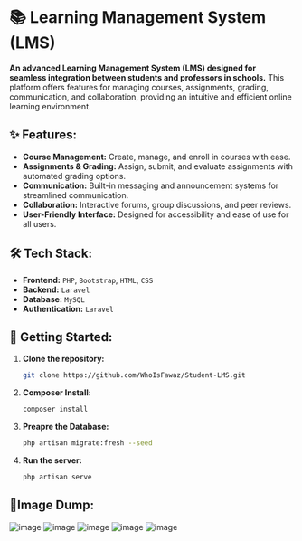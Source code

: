 # 📚 Learning Management System (LMS)

**An advanced Learning Management System (LMS) designed for seamless integration between students and professors in schools.** This platform offers features for managing courses, assignments, grading, communication, and collaboration, providing an intuitive and efficient online learning environment.

## ✨ Features:
- **Course Management:** Create, manage, and enroll in courses with ease.
- **Assignments & Grading:** Assign, submit, and evaluate assignments with automated grading options.
- **Communication:** Built-in messaging and announcement systems for streamlined communication.
- **Collaboration:** Interactive forums, group discussions, and peer reviews.
- **User-Friendly Interface:** Designed for accessibility and ease of use for all users.

## 🛠 Tech Stack:
- **Frontend:** `PHP`, `Bootstrap`, `HTML`, `CSS`
- **Backend:** `Laravel`
- **Database:** `MySQL`
- **Authentication:** `Laravel`

## 🚀 Getting Started:
1. **Clone the repository:**
   ```bash
   git clone https://github.com/WhoIsFawaz/Student-LMS.git

2. **Composer Install:**
   ```bash
   composer install

3. **Preapre the Database:**
   ```bash
   php artisan migrate:fresh --seed

4. **Run the server:**
   ```bash
   php artisan serve

## 🚀Image Dump:
![image](https://github.com/user-attachments/assets/61e58d6c-1cbc-48ef-a080-17eea64a5c42)
![image](https://github.com/user-attachments/assets/e2a50ed9-c6f6-47f5-b7f2-f517ff224c4e)
![image](https://github.com/user-attachments/assets/7e55d927-935b-4668-9309-765f9c559775)
![image](https://github.com/user-attachments/assets/a8fbb3ab-e9b6-49d1-9b4e-fa3169c44d44)
![image](https://github.com/user-attachments/assets/7af1df1d-b483-4712-992e-fe5d072e4d33)

